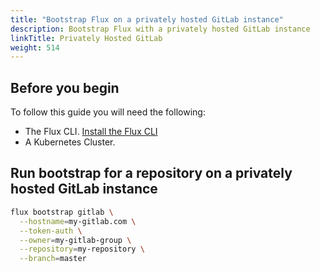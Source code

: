 ```yaml
---
title: "Bootstrap Flux on a privately hosted GitLab instance"
description: Bootstrap Flux with a privately hosted GitLab instance
linkTitle: Privately Hosted GitLab
weight: 514
---
```


## Before you begin

To follow this guide you will need the following:

- The Flux CLI. [Install the Flux CLI](../../installation.md#install-the-flux-cli)
- A Kubernetes Cluster.

## Run bootstrap for a repository on a privately hosted GitLab instance

```bash
flux bootstrap gitlab \
  --hostname=my-gitlab.com \
  --token-auth \
  --owner=my-gitlab-group \
  --repository=my-repository \
  --branch=master
```
